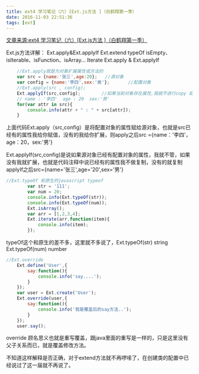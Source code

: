 ```yaml
---
title: ext4 学习笔记（六）[Ext.js方法 ]（白鹤翔第一季）
date: 2016-11-03 22:51:36
tags: [ext]
---
```

[文章来源:ext4 学习笔记（六）[Ext.js方法 ]（白鹤翔第一季）](http://blog.csdn.net/u011229848/article/details/53027050)


Ext.js方法详解：
Ext.apply&Ext.applyIf
Ext.extend
typeOf
isEmpty、isIterable、isFunction、isArray...
Iterate
Ext.apply & Ext.applyIf
<!--more-->
```javascript
    //Ext.apply就是为对象扩展属性或方法的
	var src = {name:'张三',age:20};	//源对象
	var config = {name:'李四',sex:'男'};		//配置对象
	//Ext.apply(src , config);
	Ext.applyIf(src,config);		//如果当前对象存在属性,我就不进行copy 如果不存在则copy
	// name : '李四'  age : 20  sex:'男'
	for(var attr in src){
		console.info(attr + " : " + src[attr]);
	}
```
<!--more-->
上面代码Ext.apply（src,config）是将配置对象的属性赋给源对象，也就是src已经有的属性我给你赋值，没有的我给你扩展，则apply之后src ={name：'李四'，age：20，sex:'男'}

Ext.applyIf(src,config)是说如果源对象已经有配置对象的属性，我就不管，如果没有我就扩展，也就是代码注释中说已经有的属性我不做复制，没有的就复制 applyIf之后src={name='张三',age='20',sex='男'}

```javascript
//Ext.typeOf 和原生的javascript typeof
    	var str = '111';
    	var num = 20;
    	console.info(Ext.typeOf(str));
    	console.info(Ext.typeOf(num));
    	Ext.isArray();
    	var arr = [1,2,3,4];
    	Ext.iterate(arr,function(item){
    		console.info(item);
    	});
```
typeOf这个和原生的差不多，这里就不多说了，Ext.typeOf(str) string Ext.typeOf(num) number

```javascript
//Ext.override
	Ext.define('User',{
		say:function(){
			console.info('say....');
		}		
	});
	var user = Ext.create('User');
	Ext.override(user,{
		say:function(){
			console.info('我是覆盖后的say方法..');
		}
	});
	user.say();
```
override 顾名思义也就是重写覆盖，跟java里面的重写是一样的，只是这里没有父子关系而已，就是覆盖修改方法。

不知道这样解释是否正确，对于extend方法就不再啰嗦了，在创建类的配置中已经说过了这一届就不再说了。